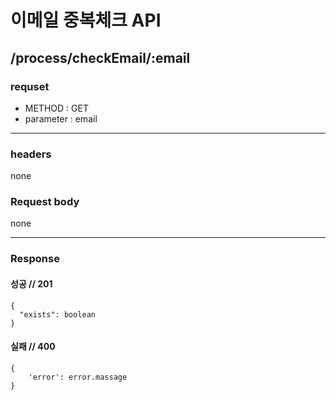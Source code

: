 # 이메일 중복체크 API

## /process/checkEmail/:email

### requset

- METHOD : GET
- parameter : email

---

### headers

none

### Request body

none

---

### Response

#### 성공 // 201

```
{
  "exists": boolean
}
```

#### 실패 // 400

```
{
    'error': error.massage
}
```

